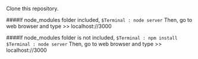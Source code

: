 Clone this repository.

####If node_modules folder included,
`` $Terminal : node server ``
Then, go to web browser and type >> localhost://3000

####If node_modules folder is not included,
`` $Terminal : npm install
   $Terminal : node server ``
Then, go to web browser and type >> localhost://3000
